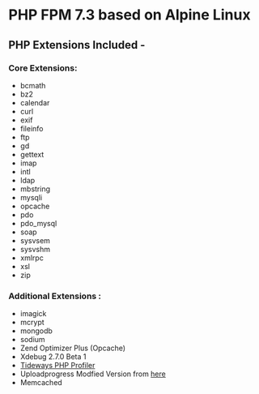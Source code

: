 # PHP FPM 7.3 based on Alpine Linux

## PHP Extensions Included - 

### Core Extensions:
 * bcmath 
 * bz2 
 * calendar 
 * curl 
 * exif 
 * fileinfo 
 * ftp 
 * gd 
 * gettext 
 * imap 
 * intl 
 * ldap 
 * mbstring 
 * mysqli 
 * opcache 
 * pdo 
 * pdo_mysql 
 * soap 
 * sysvsem 
 * sysvshm 
 * xmlrpc 
 * xsl 
 * zip

### Additional Extensions :
 * imagick
 * mcrypt
 * mongodb
 * sodium
 * Zend Optimizer Plus (Opcache)
 * Xdebug 2.7.0 Beta 1
 * [Tideways PHP Profiler](https://github.com/tideways/php-profiler-extension.git)
 * Uploadprogress Modfied Version from [here](https://github.com/Jan-E/uploadprogress)
 * Memcached
